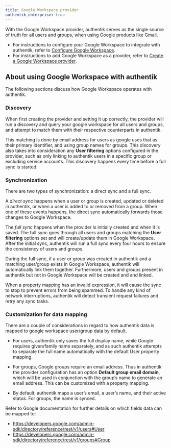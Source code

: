 ```yaml
---
title: Google Workspace provider
authentik_enterprise: true
---
```


With the Google Workspace provider, authentik serves as the single source of truth for all users and groups, when using Google products like Gmail.

- For instructions to configure your Google Workspace to integrate with authentik, refer to [Configure Google Workspace](./setup-gws.md).
- For instructions to add Google Workspace as a provider, refer to [Create a Google Workspace provider](./add-gws-provider.md).

## About using Google Workspace with authentik

The following sections discuss how Google Workspace operates with authentik.

### Discovery

When first creating the provider and setting it up correctly, the provider will run a discovery and query your google workspace for all users and groups, and attempt to match them with their respective counterparts in authentik.

This matching is done by email address for users as google uses that as their primary identifier, and using group names for groups. This discovery also takes into consideration any **User filtering** options configured in the provider, such as only linking to authentik users in a specific group or excluding service accounts. This discovery happens every time before a full sync is started.

### Synchronization

There are two types of synchronization: a direct sync and a full sync.

A _direct sync_ happens when a user or group is created, updated or deleted in authentik, or when a user is added to or removed from a group. When one of these events happens, the direct sync automatically forwards those changes to Google Workspace.

The _full sync_ happens when the provider is initially created and when it is saved. The full sync goes through all users and groups matching the **User filtering** options set and will create/update them in Google Workspace. After the initial sync, authentik will run a full sync every four hours to ensure the consistency of users and groups.

During the full sync, if a user or group was created in authentik and a matching user/group exists in Google Workspace, authentik will automatically link them together. Furthermore, users and groups present in authentik but not in Google Workspace will be created and and linked.

When a property mapping has an invalid expression, it will cause the sync to stop to prevent errors from being spammed. To handle any kind of network interruptions, authentik will detect transient request failures and retry any sync tasks.

### Customization for data mapping

There are a couple of considerations in regard to how authentik data is mapped to google workspace user/group data by default.

- For users, authentik only saves the full display name, while Google requires given/family name separately, and as such authentik attempts to separate the full name automatically with the default User property mapping.

- For groups, Google groups require an email address. Thus in authentik the provider configuration has an option **Default group email domain**, which will be used in conjunction with the group’s name to generate an email address. This can be customized with a property mapping.

- By default, authentik maps a user’s email, a user’s name, and their active status. For groups, the name is synced.

Refer to Google documentation for further details on which fields data can be mapped to:

- https://developers.google.com/admin-sdk/directory/reference/rest/v1/users#User
- https://developers.google.com/admin-sdk/directory/reference/rest/v1/groups#Group
